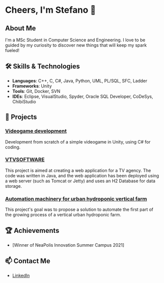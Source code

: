 # Cheers, I'm Stefano 👋

## About Me
I'm a MSc Student in Computer Science and Engineering. I love to be guided by my curiosity to discover new things that will keep my spark fueled!

## 🛠 Skills & Technologies
- **Languages**: C++, C, C#, Java, Python, UML, PL/SQL, SFC, Ladder
- **Frameworks**: Unity
- **Tools**: Git, Docker, SVN
- **IDEs**: Eclipse, VisualStudio, Spyder, Oracle SQL Developer, CoDeSys, ChibiStudio

## 🚀 Projects
### [Videogame development](https://github.com/ste-lic/bsc-projects/tree/main/multimedia-systems)
Development from scratch of a simple videogame in Unity, using C# for coding.


### [VTVSOFTWARE](https://github.com/ste-lic/bsc-projects/tree/main/software-engineering/VTVSOFTWARE)
This project is aimed at creating a web application for a TV agency. The code was written in Java, and the web application has been deployed using a web server (such as Tomcat or Jetty) and uses an H2 Database for data storage.

### [Automation machinery for urban hydroponic vertical farm](link)
This project's goal was to propose a solution to automate the first part of the growing process of a vertical urban hydroponic farm.

## 🏆 Achievements
<!-- - [Certification 1]
- [Award 1] -->
- [Winner of NeaPolis Innovation Summer Campus 2021]

## 📫 Contact Me
- [LinkedIn](www.linkedin.com/in/stelic)
<!-- - [Personal Website](Your Website URL)
- Email: [Your Email] -->
